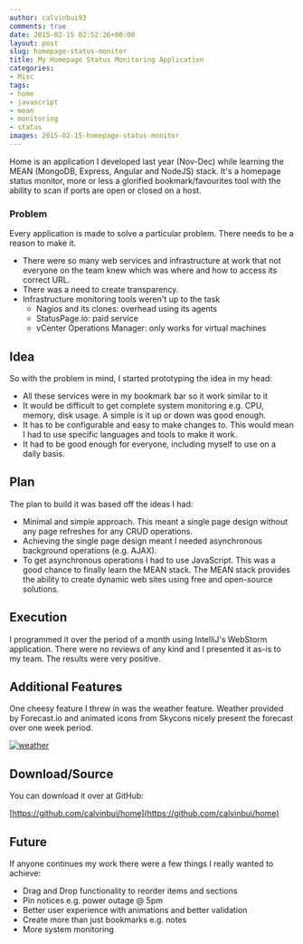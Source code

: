 ```yaml
---
author: calvinbui93
comments: true
date: 2015-02-15 02:52:26+00:00
layout: post
slug: homepage-status-monitor
title: My Homepage Status Monitoring Application
categories:
- Misc
tags:
- home
- javascript
- mean
- monitoring
- status
images: 2015-02-15-homepage-status-monitor
---
```


Home is an application I developed last year (Nov-Dec) while learning the MEAN (MongoDB, Express, Angular and NodeJS) stack. It's a homepage status monitor, more or less a glorified bookmark/favourites tool with the ability to scan if ports are open or closed on a host.

<!-- more -->

### Problem

Every application is made to solve a particular problem. There needs to be a reason to make it.

* There were so many web services and infrastructure at work that not everyone on the team knew which was where and how to access its correct URL.
* There was a need to create transparency.
* Infrastructure monitoring tools weren't up to the task
	* Nagios and its clones: overhead using its agents
	* StatusPage.io: paid service
	* vCenter Operations Manager: only works for virtual machines

## Idea

So with the problem in mind, I started prototyping the idea in my head:

* All these services were in my bookmark bar so it work similar to it
* It would be difficult to get complete system monitoring e.g. CPU, memory, disk usage. A simple is it up or down was good enough.
* It has to be configurable and easy to make changes to. This would mean I had to use specific languages and tools to make it work.
* It had to be good enough for everyone, including myself to use on a daily basis.

## Plan

The plan to build it was based off the ideas I had:

* Minimal and simple approach. This meant a single page design without any page refreshes for any CRUD operations.
* Achieving the single page design meant I needed asynchronous background operations (e.g. AJAX).
* To get asynchronous operations I had to use JavaScript. This was a good chance to finally learn the MEAN stack. The MEAN stack provides the ability to create dynamic web sites using free and open-source solutions.

## Execution

I programmed it over the period of a month using IntelliJ's WebStorm application. There were no reviews of any kind and I presented it as-is to my team. The results were very positive.

## Additional Features

One cheesy feature I threw in was the weather feature. Weather provided by Forecast.io and animated icons from Skycons nicely present the forecast over one week period.

[![weather](/images/{{page.images}}/weather.png)](/images/{{page.images}}/weather.png)

## Download/Source

You can download it over at GitHub:

[https://github.com/calvinbui/home](https://github.com/calvinbui/home)

## Future

If anyone continues my work there were a few things I really wanted to achieve:

* Drag and Drop functionality to reorder items and sections
* Pin notices e.g. power outage @ 5pm
* Better user experience with animations and better validation
* Create more than just bookmarks e.g. notes
* More system monitoring
